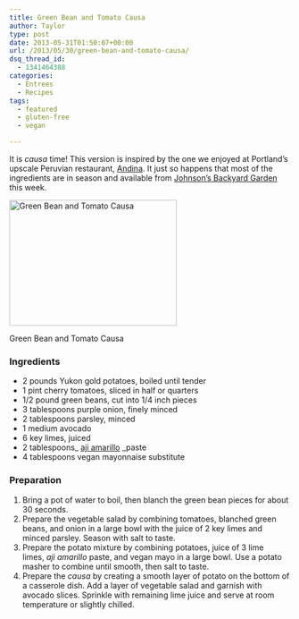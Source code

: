 ```yaml
---
title: Green Bean and Tomato Causa
author: Taylor
type: post
date: 2013-05-31T01:50:07+00:00
url: /2013/05/30/green-bean-and-tomato-causa/
dsq_thread_id:
  - 1341464388
categories:
  - Entrees
  - Recipes
tags:
  - featured
  - gluten-free
  - vegan

---
```

It is _causa_ time! This version is inspired by the one we enjoyed at Portland&#8217;s upscale Peruvian restaurant, <a title="Andina" href="http://www.andinarestaurant.com/" target="_blank">Andina</a>. It just so happens that most of the ingredients are in season and available from <a href="https://jbgorganic.com/" target="_blank">Johnson&#8217;s Backyard Garden</a> this week.

<div id="attachment_3380" style="width: 310px" class="wp-caption alignright">
  <a href="{{% mediaroot %}}uploads/2013/05/P5293810-001.jpg" rel="lightbox[3374]"><img class="size-medium wp-image-3380" alt="Green Bean and Tomato Causa" src="{{% mediaroot %}}uploads/2013/05/P5293810-001-300x225.jpg" width="300" height="225" srcset="{{% mediaroot %}}uploads/2013/05/P5293810-001-300x225.jpg 300w, {{% mediaroot %}}uploads/2013/05/P5293810-001.jpg 800w" sizes="(max-width: 300px) 100vw, 300px" /></a>
  
  <p class="wp-caption-text">
    Green Bean and Tomato Causa
  </p>
</div>

### Ingredients

  * <span style="line-height: 13px;">2 pounds Yukon gold potatoes, boiled until tender</span>
  * 1 pint cherry tomatoes, sliced in half or quarters
  * 1/2 pound green beans, cut into 1/4 inch pieces
  * 3 tablespoons purple onion, finely minced
  * 2 tablespoons parsley, minced
  * 1 medium avocado
  * 6 key limes, juiced
  * 2 tablespoons_ [aji amarillo][1] _paste
  * 4 tablespoons vegan mayonnaise substitute

### Preparation

  1. Bring a pot of water to boil, then blanch the green bean pieces for about 30 seconds.
  2. Prepare the vegetable salad by combining tomatoes, blanched green beans, and onion in a large bowl with the juice of 2 key limes and minced parsley. Season with salt to taste.
  3. <span style="line-height: 13px;">Prepare the potato mixture by combining potatoes, juice of 3 lime limes, </span><em style="line-height: 13px;">aji amarillo </em>paste, and vegan mayo<span style="line-height: 13px;"> in a large bowl. Use a potato masher to combine until smooth, then salt to taste. </span>
  4. Prepare the _causa_ by creating a smooth layer of potato on the bottom of a casserole dish. Add a layer of vegetable salad and garnish with avocado slices. Sprinkle with remaining lime juice and serve at room temperature or slightly chilled.

&nbsp;

 [1]: http://kitchen.coseppi.com/2012/08/29/aji-amarillo-2/ "Aji Amarillo"